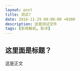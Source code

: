 ```yaml
---
layout: post
title: 测试? 
date: 2018-11-29 00:00:00 +0300
description: 这是测试文件
tags: [影视解说, 影评]
---
```

## 这里面是标题？

这是正文
